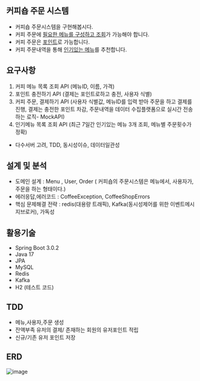 ## 커피숍 주문 시스템
- 커피숍 주문시스템을 구현해봅시다.
- 커피 주문에 <ins>필요한 메뉴를 구성하고 조회</ins>가 가능해야 합니다.
- 커피 주문은 <ins>포인트</ins>로 가능합니다.
- 커피 주문내역을 통해 <ins>인기있는 메뉴</ins>를 추천합니다.

## 요구사항
1) 커피 메뉴 목록 조회 API (메뉴ID, 이름, 가격)
2) 포인트 충전하기 API (결제는 포인트로하고 충전, 사용자 식별)
3) 커피 주문, 결제하기 API (사용자 식별값, 메뉴ID를 입력 받아 주문을 하고 결제를 진행, 결제는 충전한 포인트 차감, 주문내역을 데이터 수집플랫폼으로 실시간 전송하는 로직- MockAPI)  
4) 인기메뉴 목록 조회 API (최근 7일간 인기있는 메뉴 3개 조회, 메뉴별 주문횟수가 정확)
- 다수서버 고려, TDD, 동시성이슈, 데이터일관성 

## 설계 및 분석
- 도메인 설계 : Menu , User, Order ( 커피숍의 주문시스템은 메뉴에서, 사용자가, 주문을 하는 형태이다.)
- 에러응답,에러코드 : CoffeeException, CoffeeShopErrors
- 핵심 문제해결 전략 : redis(대용량 트래픽), Kafka(동시성제어를 위한 이벤트메시지브로커), 가독성

## 활용기술
- Spring Boot 3.0.2
- Java 17
- JPA
- MySQL
- Redis
- Kafka
- H2 (테스트 코드)

## TDD
- 메뉴,사용자,주문 생성 
- 잔액부족 유저의 결제/ 존재하는 회원의 유저포인트 적립
- 신규/기존 유저 포인트 저장

 
## ERD
![image](https://github.com/MyoungSoo7/coffee-shop-clone/assets/13523622/55fd2681-1263-4a56-aada-8f37e97548f0)
